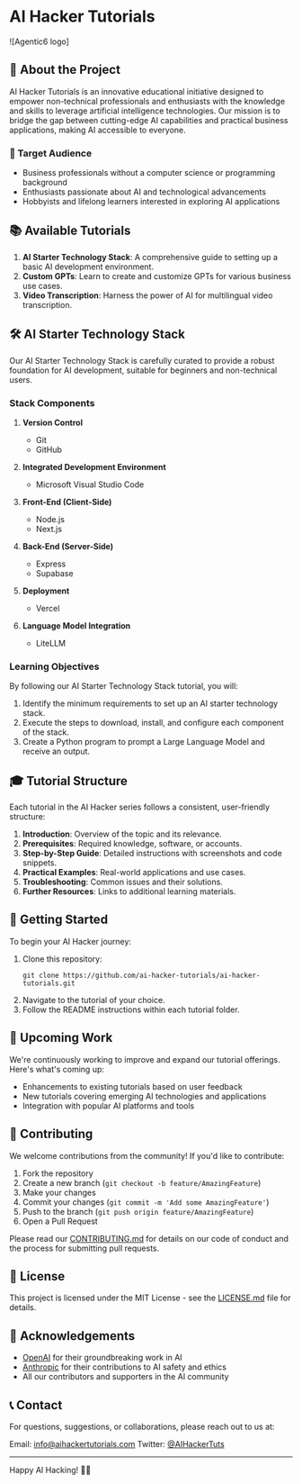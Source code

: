 # AI Hacker Tutorials

![Agentic6 logo]

## 🚀 About the Project

AI Hacker Tutorials is an innovative educational initiative designed to empower non-technical professionals and enthusiasts with the knowledge and skills to leverage artificial intelligence technologies. Our mission is to bridge the gap between cutting-edge AI capabilities and practical business applications, making AI accessible to everyone.

### 🎯 Target Audience

- Business professionals without a computer science or programming background
- Enthusiasts passionate about AI and technological advancements
- Hobbyists and lifelong learners interested in exploring AI applications

## 📚 Available Tutorials

1. **AI Starter Technology Stack**: A comprehensive guide to setting up a basic AI development environment.
2. **Custom GPTs**: Learn to create and customize GPTs for various business use cases.
3. **Video Transcription**: Harness the power of AI for multilingual video transcription.

## 🛠️ AI Starter Technology Stack

Our AI Starter Technology Stack is carefully curated to provide a robust foundation for AI development, suitable for beginners and non-technical users.

### Stack Components

1. **Version Control**
   - Git
   - GitHub

2. **Integrated Development Environment**
   - Microsoft Visual Studio Code

3. **Front-End (Client-Side)**
   - Node.js
   - Next.js

4. **Back-End (Server-Side)**
   - Express
   - Supabase

5. **Deployment**
   - Vercel

6. **Language Model Integration**
   - LiteLLM

### Learning Objectives

By following our AI Starter Technology Stack tutorial, you will:

1. Identify the minimum requirements to set up an AI starter technology stack.
2. Execute the steps to download, install, and configure each component of the stack.
3. Create a Python program to prompt a Large Language Model and receive an output.

## 🎓 Tutorial Structure

Each tutorial in the AI Hacker series follows a consistent, user-friendly structure:

1. **Introduction**: Overview of the topic and its relevance.
2. **Prerequisites**: Required knowledge, software, or accounts.
3. **Step-by-Step Guide**: Detailed instructions with screenshots and code snippets.
4. **Practical Examples**: Real-world applications and use cases.
5. **Troubleshooting**: Common issues and their solutions.
6. **Further Resources**: Links to additional learning materials.

## 🚀 Getting Started

To begin your AI Hacker journey:

1. Clone this repository:
   ```
   git clone https://github.com/ai-hacker-tutorials/ai-hacker-tutorials.git
   ```
2. Navigate to the tutorial of your choice.
3. Follow the README instructions within each tutorial folder.

## 📅 Upcoming Work

We're continuously working to improve and expand our tutorial offerings. Here's what's coming up:

- Enhancements to existing tutorials based on user feedback
- New tutorials covering emerging AI technologies and applications
- Integration with popular AI platforms and tools

## 🤝 Contributing

We welcome contributions from the community! If you'd like to contribute:

1. Fork the repository
2. Create a new branch (`git checkout -b feature/AmazingFeature`)
3. Make your changes
4. Commit your changes (`git commit -m 'Add some AmazingFeature'`)
5. Push to the branch (`git push origin feature/AmazingFeature`)
6. Open a Pull Request

Please read our [CONTRIBUTING.md](CONTRIBUTING.md) for details on our code of conduct and the process for submitting pull requests.

## 📄 License

This project is licensed under the MIT License - see the [LICENSE.md](LICENSE.md) file for details.

## 🙏 Acknowledgements

- [OpenAI](https://openai.com/) for their groundbreaking work in AI
- [Anthropic](https://www.anthropic.com/) for their contributions to AI safety and ethics
- All our contributors and supporters in the AI community

## 📞 Contact

For questions, suggestions, or collaborations, please reach out to us at:

Email: info@aihackertutorials.com
Twitter: [@AIHackerTuts](https://twitter.com/AIHackerTuts)

---

Happy AI Hacking! 🚀🤖
